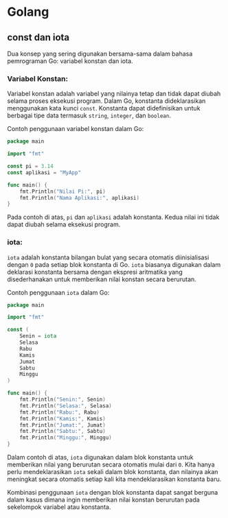 # Golang
## const dan iota
Dua konsep yang sering digunakan bersama-sama dalam bahasa pemrograman Go: variabel konstan dan iota.

### Variabel Konstan:

Variabel konstan adalah variabel yang nilainya tetap dan tidak dapat diubah selama proses eksekusi program. Dalam Go, konstanta dideklarasikan menggunakan kata kunci `const`. Konstanta dapat didefinisikan untuk berbagai tipe data termasuk `string`, `integer`, dan `boolean`.

Contoh penggunaan variabel konstan dalam Go:

```go
package main

import "fmt"

const pi = 3.14
const aplikasi = "MyApp"

func main() {
    fmt.Println("Nilai Pi:", pi)
    fmt.Println("Nama Aplikasi:", aplikasi)
}
```

Pada contoh di atas, `pi` dan `aplikasi` adalah konstanta. Kedua nilai ini tidak dapat diubah selama eksekusi program.

### iota:
`iota` adalah konstanta bilangan bulat yang secara otomatis diinisialisasi dengan `0` pada setiap blok konstanta di Go. `iota` biasanya digunakan dalam deklarasi konstanta bersama dengan ekspresi aritmatika yang disederhanakan untuk memberikan nilai konstan secara berurutan.

Contoh penggunaan `iota` dalam Go:

```go
package main

import "fmt"

const (
    Senin = iota
    Selasa
    Rabu
    Kamis
    Jumat
    Sabtu
    Minggu
)

func main() {
    fmt.Println("Senin:", Senin)
    fmt.Println("Selasa:", Selasa)
    fmt.Println("Rabu:", Rabu)
    fmt.Println("Kamis:", Kamis)
    fmt.Println("Jumat:", Jumat)
    fmt.Println("Sabtu:", Sabtu)
    fmt.Println("Minggu:", Minggu)
}
```

Dalam contoh di atas, `iota` digunakan dalam blok konstanta untuk memberikan nilai yang berurutan secara otomatis mulai dari `0`. Kita hanya perlu mendeklarasikan `iota` sekali dalam blok konstanta, dan nilainya akan meningkat secara otomatis setiap kali kita mendeklarasikan konstanta baru.

Kombinasi penggunaan `iota` dengan blok konstanta dapat sangat berguna dalam kasus dimana ingin memberikan nilai konstan berurutan pada sekelompok variabel atau konstanta.
